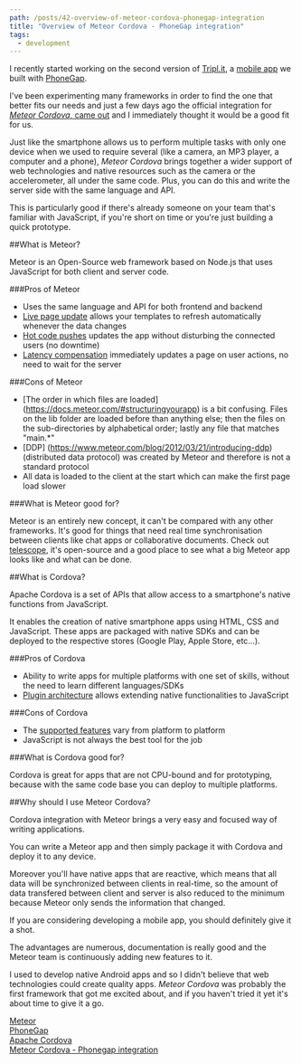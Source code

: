 ```yaml
---
path: /posts/42-overview-of-meteor-cordova-phonegap-integration
title: "Overview of Meteor Cordova - PhoneGap integration"
tags:
  - development
---
```


I recently started working on the second version of [Tripl.it](https://www.tripl.it/), a [mobile app](https://blog.groupbuddies.com/posts/35-dipping-the-toes-in-phonegap) we built with [PhoneGap](https://phonegap.com/). 

I've been experimenting many frameworks in order to find the one that better fits our needs and just a few days ago the official integration for [*Meteor Cordova*, came out](https://www.meteor.com/blog/2014/09/15/meteor-092-iOS-Android-mobile-apps-phonegap-cordova) and I immediately thought it would be a good fit for us.

Just like the smartphone allows us to perform multiple tasks with only one device when we used to require several (like a camera, an MP3 player, a computer and a phone), *Meteor Cordova* brings together a wider support of web technologies and native resources such as the camera or the accelerometer, all under the same code. Plus, you can do this and write the server side with the same language and API. 

This is particularly good if there's already someone on your team that's familiar with JavaScript, if you're short on time or you're just building a quick prototype.

##What is Meteor? 

Meteor is an Open-Source web framework based on Node.js that uses JavaScript for both client and server code.

###Pros of Meteor

- Uses the same language and API for both frontend and backend
- [Live page update](https://docs.meteor.com/#livehtmltemplates) allows your templates to refresh automatically whenever the data changes
- [Hot code pushes](https://www.meteor.com/blog/2012/02/09/hot-code-pushes) updates the app without disturbing the connected users (no downtime)
- [Latency compensation](https://docs.meteor.com/#sevenprinciples) immediately updates a page on user actions, no need to wait for the server

###Cons of Meteor

- [The order in which files are loaded] (https://docs.meteor.com/#structuringyourapp) is a bit confusing. Files on the lib folder are loaded before than anything else; then the files on the sub-directories by alphabetical order; lastly any file that matches "main.*"  
- [DDP] (https://www.meteor.com/blog/2012/03/21/introducing-ddp) (distributed data protocol) was created by Meteor and therefore is not a standard protocol
- All data is loaded to the client at the start which can make the first page load slower
  
###What is Meteor good for? 

Meteor is an entirely new concept, it can't be compared with any other frameworks. It's good for things that need real time synchronisation between clients like chat apps or collaborative documents.
Check out [telescope](https://github.com/TelescopeJS/Telescope), it's open-source and a good place to see what a big Meteor app looks like and what can be done.

##What is Cordova?

Apache Cordova is a set of APIs that allow access to a smartphone's native functions from JavaScript. 

It enables the creation of native smartphone apps using HTML, CSS and JavaScript. These apps are packaged with native SDKs and can be deployed to the respective stores (Google Play, Apple Store, etc...).

###Pros of Cordova

- Ability to write apps for multiple platforms with one set of skills, without the need to learn different languages/SDKs
- [Plugin architecture](https://cordova.apache.org/docs/en/3.5.0/guide_hybrid_plugins_index.md.html) allows extending native functionalities to JavaScript

###Cons of Cordova

- The [supported features](https://cordova.apache.org/docs/en/3.6.0/guide_support_index.md.html#Platform%20Support) vary from platform to platform
- JavaScript is not always the best tool for the job

###What is Cordova good for?

Cordova is great for apps that are not CPU-bound and for prototyping, because with the same code base you can deploy to multiple platforms.

##Why should I use Meteor Cordova?

Cordova integration with Meteor brings a very easy and focused way of writing applications.

You can write a Meteor app and then simply package it with Cordova and deploy it to any device. 

Moreover you'll have native apps that are reactive, which means that all data will be synchronized between clients in real-time, so the amount of data transfered between client and server is also reduced to the minimum because Meteor only sends the information that changed.

If you are considering developing a mobile app, you should definitely give it a shot. 

The advantages are numerous, documentation is really good and the Meteor team is continuously adding new features to it.

I used to develop native Android apps and so I didn't believe that web technologies could create quality apps. *Meteor Cordova* was probably the first framework that got me excited about, and if you haven't tried it yet it's about time to give it a go.

[Meteor](https://www.meteor.com/)  
[PhoneGap](https://phonegap.com/)  
[Apache Cordova](https://cordova.apache.org/)  
[Meteor Cordova - Phonegap integration](https://github.com/meteor/meteor/wiki/Meteor-Cordova-Phonegap-integration)
